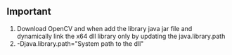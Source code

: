 ## Important
1. Download OpenCV and when add the library java jar file and dynamically link the x64 dll library only by updating the java.library.path 
2. -Djava.library.path="System path to the dll"
